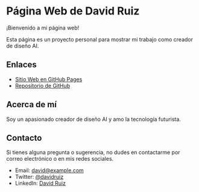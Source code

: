 # Página Web de David Ruiz

¡Bienvenido a mi página web!

Esta página es un proyecto personal para mostrar mi trabajo como creador de diseño AI.

## Enlaces

- [Sitio Web en GitHub Pages](https://davidruiz.github.io)
- [Repositorio de GitHub](https://github.com/davidruiz/mi-repo)

## Acerca de mí

Soy un apasionado creador de diseño AI y amo la tecnología futurista.

## Contacto

Si tienes alguna pregunta o sugerencia, no dudes en contactarme por correo electrónico o en mis redes sociales.

- Email: david@example.com
- Twitter: [@davidruiz](https://twitter.com/davidruiz)
- LinkedIn: [David Ruiz](https://www.linkedin.com/in/davidruiz)

